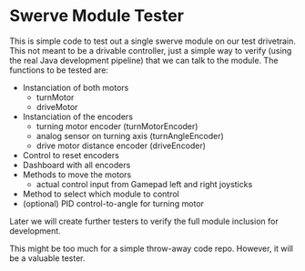 # Swerve Module Tester
This is simple code to test out a single swerve module on our test drivetrain.  This not meant to be a drivable controller, just a simple way to verify (using the real Java development pipeline) that we can talk to the module.  The functions to be tested are:

* Instanciation of both motors
  * turnMotor
  * driveMotor
* Instanciation of the encoders
  * turning motor encoder (turnMotorEncoder)
  * analog sensor on turning axis (turnAngleEncoder)
  * drive motor distance encoder (driveEncoder)
* Control to reset encoders
* Dashboard with all encoders
* Methods to move the motors
  * actual control input from Gamepad left and right joysticks
* Method to select which module to control
* (optional) PID control-to-angle for turning motor

Later we will create further testers to verify the full module inclusion for development.

This might be too much for a simple throw-away code repo.  However, it will be a valuable tester.
